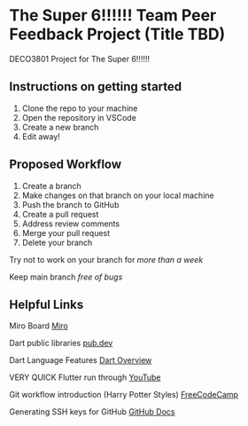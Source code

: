 # The Super 6!!!!!! Team Peer Feedback Project (Title TBD)
DECO3801 Project for The Super 6!!!!!!

## Instructions on getting started
1. Clone the repo to your machine
2. Open the repository in VSCode
3. Create a new branch
4. Edit away!

## Proposed Workflow
1. Create a branch
2. Make changes on that branch on your local machine
3. Push the branch to GitHub 
4. Create a pull request
5. Address review comments
6. Merge your pull request
7. Delete your branch

Try not to work on your branch for _more than a week_

Keep main branch _free of bugs_

## Helpful Links
Miro Board [Miro](https://miro.com/app/board/uXjVOh2lmtQ=/)

Dart public libraries [pub.dev](https://pub.dev/)

Dart Language Features [Dart Overview](https://dart.dev/guides/language/language-tour#a-basic-dart-program)

VERY QUICK Flutter run through [YouTube](https://www.youtube.com/watch?v=1xipg02Wu8s&t=631s)

Git workflow introduction (Harry Potter Styles) [FreeCodeCamp](https://www.freecodecamp.org/news/how-to-use-git-and-github-in-a-team-like-a-pro/) 

Generating SSH keys for GitHub [GitHub Docs](https://docs.github.com/en/authentication/connecting-to-github-with-ssh/generating-a-new-ssh-key-and-adding-it-to-the-ssh-agent)
